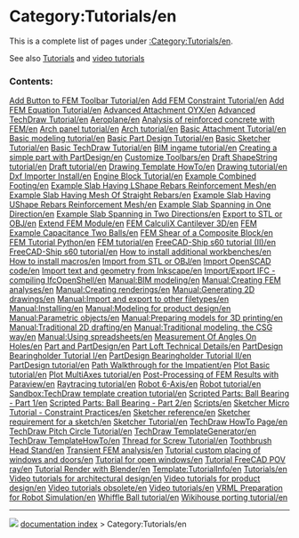 # Category:Tutorials/en
This is a complete list of pages under [:Category:Tutorials/en](:Category:Tutorials/en.md).

See also [Tutorials](Tutorials/en.md) and [video tutorials](video_tutorials/en.md)

### Contents:

    
  [Add Button to FEM Toolbar Tutorial/en](Add_Button_to_FEM_Toolbar_Tutorial/en.md)                                       [Add FEM Constraint Tutorial/en](Add_FEM_Constraint_Tutorial/en.md)                                         [Add FEM Equation Tutorial/en](Add_FEM_Equation_Tutorial/en.md)
  [Advanced Attachment OYX/en](Advanced_Attachment_OYX/en.md)                                                             [Advanced TechDraw Tutorial/en](Advanced_TechDraw_Tutorial/en.md)                                           [Aeroplane/en](Aeroplane/en.md)
  [Analysis of reinforced concrete with FEM/en](Analysis_of_reinforced_concrete_with_FEM/en.md)                           [Arch panel tutorial/en](Arch_panel_tutorial/en.md)                                                         [Arch tutorial/en](Arch_tutorial/en.md)
  [Basic Attachment Tutorial/en](Basic_Attachment_Tutorial/en.md)                                                         [Basic modeling tutorial/en](Basic_modeling_tutorial/en.md)                                                 [Basic Part Design Tutorial/en](Basic_Part_Design_Tutorial/en.md)
  [Basic Sketcher Tutorial/en](Basic_Sketcher_Tutorial/en.md)                                                             [Basic TechDraw Tutorial/en](Basic_TechDraw_Tutorial/en.md)                                                 [BIM ingame tutorial/en](BIM_ingame_tutorial/en.md)
  [Creating a simple part with PartDesign/en](Creating_a_simple_part_with_PartDesign/en.md)                               [Customize Toolbars/en](Customize_Toolbars/en.md)                                                           [Draft ShapeString tutorial/en](Draft_ShapeString_tutorial/en.md)
  [Draft tutorial/en](Draft_tutorial/en.md)                                                                               [Drawing Template HowTo/en](Drawing_Template_HowTo/en.md)                                                   [Drawing tutorial/en](Drawing_tutorial/en.md)
  [Dxf Importer Install/en](Dxf_Importer_Install/en.md)                                                                   [Engine Block Tutorial/en](Engine_Block_Tutorial/en.md)                                                     [Example Combined Footing/en](Example_Combined_Footing/en.md)
  [Example Slab Having LShape Rebars Reinforcement Mesh/en](Example_Slab_Having_LShape_Rebars_Reinforcement_Mesh/en.md)   [Example Slab Having Mesh Of Straight Rebars/en](Example_Slab_Having_Mesh_Of_Straight_Rebars/en.md)         [Example Slab Having UShape Rebars Reinforcement Mesh/en](Example_Slab_Having_UShape_Rebars_Reinforcement_Mesh/en.md)
  [Example Slab Spanning in One Direction/en](Example_Slab_Spanning_in_One_Direction/en.md)                               [Example Slab Spanning in Two Directions/en](Example_Slab_Spanning_in_Two_Directions/en.md)                 [Export to STL or OBJ/en](Export_to_STL_or_OBJ/en.md)
  [Extend FEM Module/en](Extend_FEM_Module/en.md)                                                                         [FEM CalculiX Cantilever 3D/en](FEM_CalculiX_Cantilever_3D/en.md)                                           [FEM Example Capacitance Two Balls/en](FEM_Example_Capacitance_Two_Balls/en.md)
  [FEM Shear of a Composite Block/en](FEM_Shear_of_a_Composite_Block/en.md)                                               [FEM Tutorial Python/en](FEM_Tutorial_Python/en.md)                                                         [FEM tutorial/en](FEM_tutorial/en.md)
  [FreeCAD-Ship s60 tutorial (II)/en](FreeCAD-Ship_s60_tutorial_(II)/en.md)                                               [FreeCAD-Ship s60 tutorial/en](FreeCAD-Ship_s60_tutorial/en.md)                                             [How to install additional workbenches/en](How_to_install_additional_workbenches/en.md)
  [How to install macros/en](How_to_install_macros/en.md)                                                                 [Import from STL or OBJ/en](Import_from_STL_or_OBJ/en.md)                                                   [Import OpenSCAD code/en](Import_OpenSCAD_code/en.md)
  [Import text and geometry from Inkscape/en](Import_text_and_geometry_from_Inkscape/en.md)                               [Import/Export IFC - compiling IfcOpenShell/en](Import/Export_IFC_-_compiling_IfcOpenShell/en.md)           [Manual:BIM modeling/en](Manual:BIM_modeling/en.md)
  [Manual:Creating FEM analyses/en](Manual:Creating_FEM_analyses/en.md)                                                   [Manual:Creating renderings/en](Manual:Creating_renderings/en.md)                                           [Manual:Generating 2D drawings/en](Manual:Generating_2D_drawings/en.md)
  [Manual:Import and export to other filetypes/en](Manual:Import_and_export_to_other_filetypes/en.md)                     [Manual:Installing/en](Manual:Installing/en.md)                                                             [Manual:Modeling for product design/en](Manual:Modeling_for_product_design/en.md)
  [Manual:Parametric objects/en](Manual:Parametric_objects/en.md)                                                         [Manual:Preparing models for 3D printing/en](Manual:Preparing_models_for_3D_printing/en.md)                 [Manual:Traditional 2D drafting/en](Manual:Traditional_2D_drafting/en.md)
  [Manual:Traditional modeling, the CSG way/en](Manual:Traditional_modeling,_the_CSG_way/en.md)                           [Manual:Using spreadsheets/en](Manual:Using_spreadsheets/en.md)                                             [Measurement Of Angles On Holes/en](Measurement_Of_Angles_On_Holes/en.md)
  [Part and PartDesign/en](Part_and_PartDesign/en.md)                                                                     [Part Loft Technical Details/en](Part_Loft_Technical_Details/en.md)                                         [PartDesign Bearingholder Tutorial I/en](PartDesign_Bearingholder_Tutorial_I/en.md)
  [PartDesign Bearingholder Tutorial II/en](PartDesign_Bearingholder_Tutorial_II/en.md)                                   [PartDesign tutorial/en](PartDesign_tutorial/en.md)                                                         [Path Walkthrough for the Impatient/en](Path_Walkthrough_for_the_Impatient/en.md)
  [Plot Basic tutorial/en](Plot_Basic_tutorial/en.md)                                                                     [Plot MultiAxes tutorial/en](Plot_MultiAxes_tutorial/en.md)                                                 [Post-Processing of FEM Results with Paraview/en](Post-Processing_of_FEM_Results_with_Paraview/en.md)
  [Raytracing tutorial/en](Raytracing_tutorial/en.md)                                                                     [Robot 6-Axis/en](Robot_6-Axis/en.md)                                                                       [Robot tutorial/en](Robot_tutorial/en.md)
  [Sandbox:TechDraw template creation tutorial/en](Sandbox:TechDraw_template_creation_tutorial/en.md)                     [Scripted Parts: Ball Bearing - Part 1/en](Scripted_Parts:_Ball_Bearing_-_Part_1/en.md)                     [Scripted Parts: Ball Bearing - Part 2/en](Scripted_Parts:_Ball_Bearing_-_Part_2/en.md)
  [Scripts/en](Scripts/en.md)                                                                                             [Sketcher Micro Tutorial - Constraint Practices/en](Sketcher_Micro_Tutorial_-_Constraint_Practices/en.md)   [Sketcher reference/en](Sketcher_reference/en.md)
  [Sketcher requirement for a sketch/en](Sketcher_requirement_for_a_sketch/en.md)                                         [Sketcher Tutorial/en](Sketcher_Tutorial/en.md)                                                             [TechDraw HowTo Page/en](TechDraw_HowTo_Page/en.md)
  [TechDraw Pitch Circle Tutorial/en](TechDraw_Pitch_Circle_Tutorial/en.md)                                               [TechDraw TemplateGenerator/en](TechDraw_TemplateGenerator/en.md)                                           [TechDraw TemplateHowTo/en](TechDraw_TemplateHowTo/en.md)
  [Thread for Screw Tutorial/en](Thread_for_Screw_Tutorial/en.md)                                                         [Toothbrush Head Stand/en](Toothbrush_Head_Stand/en.md)                                                     [Transient FEM analysis/en](Transient_FEM_analysis/en.md)
  [Tutorial custom placing of windows and doors/en](Tutorial_custom_placing_of_windows_and_doors/en.md)                   [Tutorial for open windows/en](Tutorial_for_open_windows/en.md)                                             [Tutorial FreeCAD POV ray/en](Tutorial_FreeCAD_POV_ray/en.md)
  [Tutorial Render with Blender/en](Tutorial_Render_with_Blender/en.md)                                                   [Template:TutorialInfo/en](Template:TutorialInfo/en.md)                                                     [Tutorials/en](Tutorials/en.md)
  [Video tutorials for architectural design/en](Video_tutorials_for_architectural_design/en.md)                           [Video tutorials for product design/en](Video_tutorials_for_product_design/en.md)                           [Video tutorials obsolete/en](Video_tutorials_obsolete/en.md)
  [Video tutorials/en](Video_tutorials/en.md)                                                                             [VRML Preparation for Robot Simulation/en](VRML_Preparation_for_Robot_Simulation/en.md)                     [Whiffle Ball tutorial/en](Whiffle_Ball_tutorial/en.md)
  [Wikihouse porting tutorial/en](Wikihouse_porting_tutorial/en.md)



---
![](images/Right_arrow.png) [documentation index](../README.md) > Category:Tutorials/en

